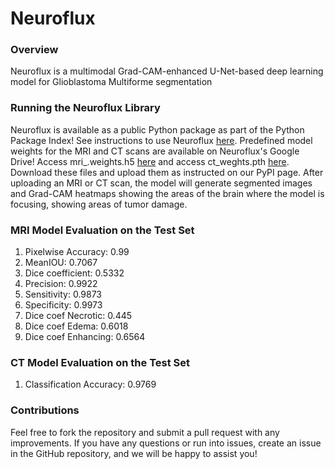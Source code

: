 # Neuroflux

### Overview
Neuroflux is a multimodal Grad-CAM-enhanced U-Net-based deep learning model for Glioblastoma Multiforme segmentation

### Running the Neuroflux Library
Neuroflux is available as a public Python package as part of the Python Package Index! See instructions to use Neuroflux [here](https://pypi.org/project/neuroflux/). Predefined model weights for the MRI and CT scans are available on Neuroflux's Google Drive! Access mri_.weights.h5 [here](https://drive.google.com/file/d/1-636ryo8Uz2M_km9HNxDxYOD1Dr464ly/view?usp=sharing) and access ct_weghts.pth [here](https://drive.google.com/file/d/1Ie2Q9MHubN3C4SqGm3XdHg1Keci1NjZF/view?usp=sharing). Download these files and upload them as instructed on our PyPI page. After uploading an MRI or CT scan, the model will generate segmented images and Grad-CAM heatmaps showing the areas of the brain where the model is focusing, showing areas of tumor damage.

### MRI Model Evaluation on the Test Set
1. Pixelwise Accuracy: 0.99
2. MeanIOU: 0.7067
3. Dice coefficient: 0.5332
4. Precision: 0.9922
5. Sensitivity: 0.9873
6. Specificity: 0.9973
7. Dice coef Necrotic: 0.445
8. Dice coef Edema: 0.6018
9. Dice coef Enhancing: 0.6564

### CT Model Evaluation on the Test Set
1. Classification Accuracy: 0.9769

### Contributions
Feel free to fork the repository and submit a pull request with any improvements. If you have any questions or run into issues, create an issue in the GitHub repository, and we will be happy to assist you!
